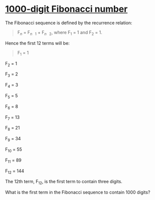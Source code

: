 # [1000-digit Fibonacci number](http://projecteuler.net/problem=25)

The Fibonacci sequence is defined by the recurrence relation:

> F<sub><i>n</i></sub> = F<sub><i>n</i><img src="%7B%7B%20images_dir%20%7D%7D/symbol_minus.gif" width="9" height="3" alt="−" border="0" style="vertical-align:middle;">1</sub> + F<sub><i>n</i><img src="%7B%7B%20images_dir%20%7D%7D/symbol_minus.gif" width="9" height="3" alt="−" border="0" style="vertical-align:middle;">2</sub>, where F<sub>1</sub> = 1 and F<sub>2</sub> = 1.

Hence the first 12 terms will be:

> F<sub>1</sub> = 1  
> F<sub>2</sub> = 1  
> F<sub>3</sub> = 2  
> F<sub>4</sub> = 3  
> F<sub>5</sub> = 5  
> F<sub>6</sub> = 8  
> F<sub>7</sub> = 13  
> F<sub>8</sub> = 21  
> F<sub>9</sub> = 34  
> F<sub>10</sub> = 55  
> F<sub>11</sub> = 89  
> F<sub>12</sub> = 144

The 12th term, F<sub>12</sub>, is the first term to contain three digits.

What is the first term in the Fibonacci sequence to contain 1000 digits?

